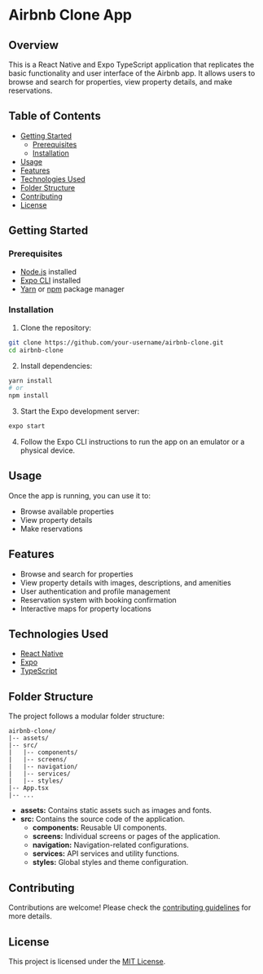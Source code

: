 # Airbnb Clone App

## Overview

This is a React Native and Expo TypeScript application that replicates the basic functionality and user interface of the Airbnb app. It allows users to browse and search for properties, view property details, and make reservations.

## Table of Contents

- [Getting Started](#getting-started)
  - [Prerequisites](#prerequisites)
  - [Installation](#installation)
- [Usage](#usage)
- [Features](#features)
- [Technologies Used](#technologies-used)
- [Folder Structure](#folder-structure)
- [Contributing](#contributing)
- [License](#license)

## Getting Started

### Prerequisites

- [Node.js](https://nodejs.org/) installed
- [Expo CLI](https://docs.expo.dev/get-started/installation/) installed
- [Yarn](https://yarnpkg.com/) or [npm](https://www.npmjs.com/) package manager

### Installation

1. Clone the repository:

```bash
git clone https://github.com/your-username/airbnb-clone.git
cd airbnb-clone
```

2. Install dependencies:

```bash
yarn install
# or
npm install
```

3. Start the Expo development server:

```bash
expo start
```

4. Follow the Expo CLI instructions to run the app on an emulator or a physical device.

## Usage

Once the app is running, you can use it to:

- Browse available properties
- View property details
- Make reservations

## Features

- Browse and search for properties
- View property details with images, descriptions, and amenities
- User authentication and profile management
- Reservation system with booking confirmation
- Interactive maps for property locations

## Technologies Used

- [React Native](https://reactnative.dev/)
- [Expo](https://docs.expo.dev/)
- [TypeScript](https://www.typescriptlang.org/)

## Folder Structure

The project follows a modular folder structure:

```
airbnb-clone/
|-- assets/
|-- src/
|   |-- components/
|   |-- screens/
|   |-- navigation/
|   |-- services/
|   |-- styles/
|-- App.tsx
|-- ...
```

- **assets:** Contains static assets such as images and fonts.
- **src:** Contains the source code of the application.
  - **components:** Reusable UI components.
  - **screens:** Individual screens or pages of the application.
  - **navigation:** Navigation-related configurations.
  - **services:** API services and utility functions.
  - **styles:** Global styles and theme configuration.

## Contributing

Contributions are welcome! Please check the [contributing guidelines](CONTRIBUTING.md) for more details.

## License

This project is licensed under the [MIT License](LICENSE).
